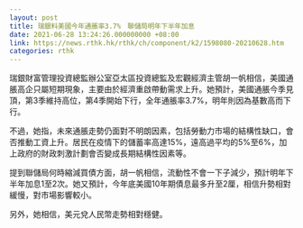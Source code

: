 ```yaml
---
layout: post
title: 瑞銀料美國今年通脹率3.7%　聯儲局明年下半年加息
date: 2021-06-28 13:24:26.000000000 +08:00
link: https://news.rthk.hk/rthk/ch/component/k2/1598080-20210628.htm
categories: rthk
---
```


瑞銀財富管理投資總監辦公室亞太區投資總監及宏觀經濟主管胡一帆相信，美國通脹高企只屬短期現象，主要由於經濟重啟帶動需求上升。她預計，美國通脹今季見頂，第3季維持高位，第4季開始下行，全年通脹率3.7%，明年則因為基數高而下行。

不過，她指，未來通脹走勢仍面對不明朗因素，包括勞動力市場的結構性缺口，會否推動工資上升。居民在疫情下的儲蓄率高達15%，遠高過平均的5%至6%，加上政府的財政刺激計劃會否變成長期結構性因素等。

提到聯儲局何時縮減買債方面，胡一帆相信，流動性不會一下子減少，預計明年下半年加息1至2次。她又預計，今年底美國10年期債息最多升至2厘，相信升勢相對緩慢，對市場影響較小。

另外，她相信，美元兌人民幣走勢相對穩健。

